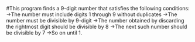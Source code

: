 #This program finds a 9-digit number that satisfies the following conditions:
->The number must include digits 1 through 9 without duplicates
->The number must be divisible by 9-digit
->The number obtained by discarding the rightmost digit should be divisible by 8
->The next such number should be divisible by 7
->So on until 1.


